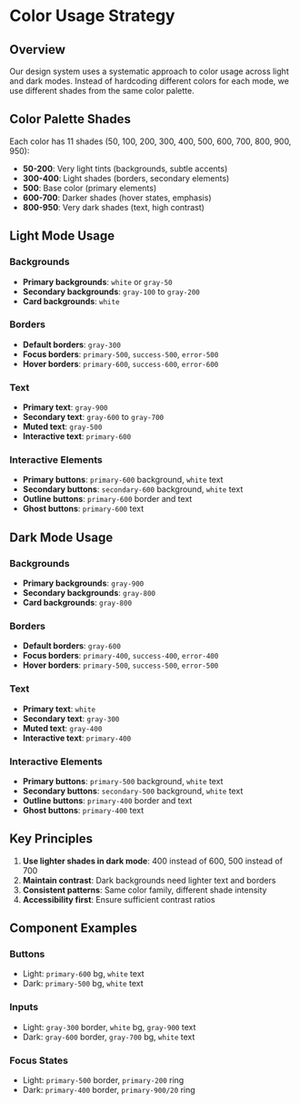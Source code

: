 # Color Usage Strategy

## Overview

Our design system uses a systematic approach to color usage across light and dark modes. Instead of hardcoding different colors for each mode, we use different shades from the same color palette.

## Color Palette Shades

Each color has 11 shades (50, 100, 200, 300, 400, 500, 600, 700, 800, 900, 950):

- **50-200**: Very light tints (backgrounds, subtle accents)
- **300-400**: Light shades (borders, secondary elements)
- **500**: Base color (primary elements)
- **600-700**: Darker shades (hover states, emphasis)
- **800-950**: Very dark shades (text, high contrast)

## Light Mode Usage

### Backgrounds

- **Primary backgrounds**: `white` or `gray-50`
- **Secondary backgrounds**: `gray-100` to `gray-200`
- **Card backgrounds**: `white`

### Borders

- **Default borders**: `gray-300`
- **Focus borders**: `primary-500`, `success-500`, `error-500`
- **Hover borders**: `primary-600`, `success-600`, `error-600`

### Text

- **Primary text**: `gray-900`
- **Secondary text**: `gray-600` to `gray-700`
- **Muted text**: `gray-500`
- **Interactive text**: `primary-600`

### Interactive Elements

- **Primary buttons**: `primary-600` background, `white` text
- **Secondary buttons**: `secondary-600` background, `white` text
- **Outline buttons**: `primary-600` border and text
- **Ghost buttons**: `primary-600` text

## Dark Mode Usage

### Backgrounds

- **Primary backgrounds**: `gray-900`
- **Secondary backgrounds**: `gray-800`
- **Card backgrounds**: `gray-800`

### Borders

- **Default borders**: `gray-600`
- **Focus borders**: `primary-400`, `success-400`, `error-400`
- **Hover borders**: `primary-500`, `success-500`, `error-500`

### Text

- **Primary text**: `white`
- **Secondary text**: `gray-300`
- **Muted text**: `gray-400`
- **Interactive text**: `primary-400`

### Interactive Elements

- **Primary buttons**: `primary-500` background, `white` text
- **Secondary buttons**: `secondary-500` background, `white` text
- **Outline buttons**: `primary-400` border and text
- **Ghost buttons**: `primary-400` text

## Key Principles

1. **Use lighter shades in dark mode**: 400 instead of 600, 500 instead of 700
2. **Maintain contrast**: Dark backgrounds need lighter text and borders
3. **Consistent patterns**: Same color family, different shade intensity
4. **Accessibility first**: Ensure sufficient contrast ratios

## Component Examples

### Buttons

- Light: `primary-600` bg, `white` text
- Dark: `primary-500` bg, `white` text

### Inputs

- Light: `gray-300` border, `white` bg, `gray-900` text
- Dark: `gray-600` border, `gray-700` bg, `white` text

### Focus States

- Light: `primary-500` border, `primary-200` ring
- Dark: `primary-400` border, `primary-900/20` ring
